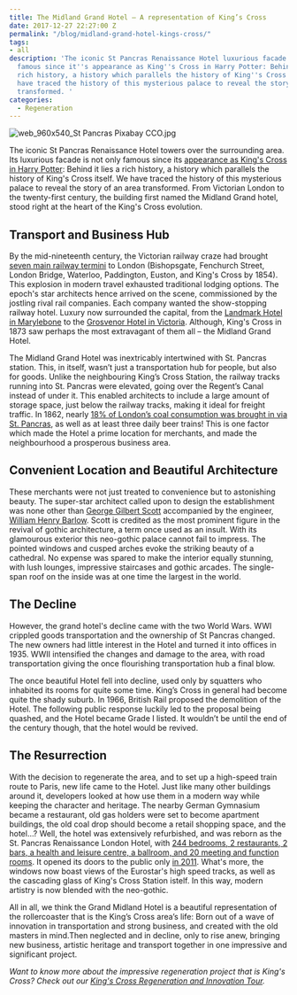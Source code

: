 ```yaml
---
title: The Midland Grand Hotel – A representation of King’s Cross
date: 2017-12-27 22:27:00 Z
permalink: "/blog/midland-grand-hotel-kings-cross/"
tags:
- all
description: 'The iconic St Pancras Renaissance Hotel luxurious facade is not only
  famous since it''s appearance as King''s Cross in Harry Potter: Behind it lies a
  rich history, a history which parallels the history of King''s Cross itself. We
  have traced the history of this mysterious palace to reveal the story of an area
  transformed. '
categories:
  - Regeneration
---
```


![web_960x540_St Pancras Pixabay CCO.jpg](/uploads/web_960x540_St%20Pancras%20Pixabay%20CCO.jpg)

The iconic St Pancras Renaissance Hotel towers over the surrounding area. Its luxurious facade is not only famous since its [appearance as King's Cross in Harry Potter](https://stpancras.com/art/st-pancras-on-film-and-tv): Behind it lies a rich history, a history which parallels the history of King's Cross itself. We have traced the history of this mysterious palace to reveal the story of an area transformed. From Victorian London to the twenty-first century, the building first named the Midland Grand hotel, stood right at the heart of the King's Cross evolution.

## Transport and Business Hub

By the mid-nineteenth century, the Victorian railway craze had brought [seven main railway termini](https://www.youtube.com/watch?v=c0bV6B0-dXM) to London (Bishopsgate, Fenchurch Street, London Bridge, Waterloo, Paddington, Euston, and King's Cross by 1854). This explosion in modern travel exhausted traditional lodging options. The epoch's star architects hence arrived on the scene, commissioned by the jostling rival rail companies. Each company wanted the show-stopping railway hotel. Luxury now surrounded the capital, from the [Landmark Hotel in Marylebone](https://www.landmarklondon.co.uk/en) to the [Grosvenor Hotel in Victoria](http://www.telegraph.co.uk/travel/destinations/europe/united-kingdom/england/london/central/victoria/hotels/the-grosvenor-hotel/). Although, King's Cross in 1873 saw perhaps the most extravagant of them all – the Midland Grand Hotel.

The Midland Grand Hotel was inextricably intertwined with St. Pancras station. This, in itself, wasn’t just a transportation hub for people, but also for goods. Unlike the neighbouring King’s Cross Station, the railway tracks running into St. Pancras were elevated, going over the Regent’s Canal instead of under it. This enabled architects to include a large amount of storage space, just below the railway tracks, making it ideal for freight traffic. In 1862, nearly [18% of London’s coal consumption was brought in via St. Pancras](https://stpancras.com/history/a-brief-history-of-st-pancras), as well as  at least three daily beer trains! This is one factor which made the Hotel a prime location for merchants, and made the neighbourhood a prosperous business area.

## Convenient Location and Beautiful Architecture

These merchants were not just treated to convenience but to astonishing beauty. The super-star architect called upon to design the establishment was none other than [George Gilbert Scott](http://www.vam.ac.uk/content/articles/s/sir-george-gilbert-scott/) accompanied by the engineer, [William Henry Barlow](https://www.networkrail.co.uk/who-we-are/our-history/eminent-engineers/william-henry-barlow/). Scott is credited as the most prominent figure in the revival of gothic architecture, a term once used as an insult. With its glamourous exterior this neo-gothic palace cannot fail to impress. The pointed windows and cusped arches evoke the striking beauty of a cathedral. No expense was spared to make the interior equally stunning, with lush lounges, impressive staircases and gothic arcades. The single-span roof on the inside was at one time the largest in the world.

## The Decline

However, the grand hotel's decline came with the two World Wars. WWI crippled goods transportation and the ownership of St Pancras changed. The new owners had little interest in the Hotel and turned it into offices in 1935. WWII intensified the changes and damage to the area, with road transportation giving the once flourishing transportation hub a final blow.

The once beautiful Hotel fell into decline, used only by squatters who inhabited its rooms for quite some time. King’s Cross in general had become quite the shady suburb. In 1966, British Rail proposed the demolition of the Hotel. The following public response luckily led to the proposal being quashed, and the Hotel became Grade I listed. It wouldn’t be until the end of the century though, that the hotel would be revived.

## The Resurrection

With the decision to regenerate the area, and to set up a high-speed train route to Paris, new life came to the Hotel. Just like many other buildings around it, developers looked at how use them in a modern way while keeping the character and heritage. The nearby German Gymnasium became a restaurant, old gas holders were set to become apartment buildings, the old coal drop should become a retail shopping space, and the hotel…? Well, the hotel was extensively refurbished, and was reborn as the St. Pancras Renaissance London Hotel, with [244 bedrooms, 2 restaurants, 2 bars, a health and leisure centre, a ballroom, and 20 meeting and function rooms](https://www.marriott.co.uk/hotels/travel/lonpr-st-pancras-renaissance-hotel-london/). It opened its doors to the public only [in 2011](https://en.wikipedia.org/wiki/St._Pancras_Renaissance_London_Hotel). What's more, the windows now boast views of the Eurostar's high speed tracks, as well as the cascading glass of King's Cross Station istelf. In this way, modern artistry is now blended with the neo-gothic.

All in all, we think the Grand Midland Hotel is a beautiful representation of the rollercoaster that is the King’s Cross area’s life: Born out of a wave of innovation in transportation and strong business, and created with the old masters in mind.Then neglected and in decline, only to rise anew, bringing new business, artistic heritage and transport together in one impressive and significant project.

*Want to know more about the impressive regeneration project that is King's Cross? Check out our [King's Cross Regeneration and Innovation Tour](https://www.insiderlondon.com/london/educational-tours/kings-cross-regeneration/#kings-cross-innovation-and-regeneration).*
